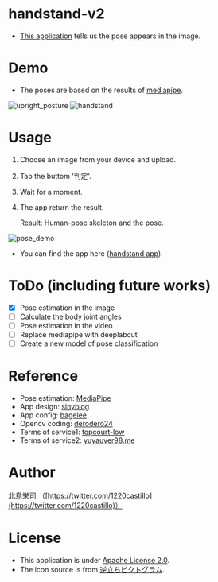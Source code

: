 # handstand-v2
- [This application](https://ai-coach-eiji-handstand-v2.herokuapp.com) tells us the pose appears in the image. 


# Demo
- The poses are based on the results of [mediapipe](https://github.com/google/mediapipe).

![upright_posture](https://user-images.githubusercontent.com/81530619/113407475-51436880-93e8-11eb-98c0-0c00b1c4fd09.png)  ![handstand](https://user-images.githubusercontent.com/81530619/113407516-64563880-93e8-11eb-96c3-890c1a06da7e.png)

# Usage
1. Choose an image from your device and upload.
2. Tap the buttom '判定'.
3. Wait for a moment.
4. The app return the result.
   
   Result: 
   Human-pose skeleton and the pose.

![pose_demo](https://user-images.githubusercontent.com/81530619/113387837-0e719880-93c8-11eb-85be-a56454b2db0f.png)

- You can find the app here ([handstand app](https://ai-coach-eiji-handstand-v2.herokuapp.com)).



# ToDo (including future works)
- [x] ~~Pose estimation in the image~~
- [ ] Calculate the body joint angles
- [ ] Pose estimation in the video
- [ ] Replace mediapipe with deeplabcut
- [ ] Create a new model of pose classification

# Reference
- Pose estimation: [MediaPipe](https://github.com/google/mediapipe)
- App design: [sinyblog](https://sinyblog.com/django/api_001/)
- App config: [bagelee](https://bagelee.com/programming/pwa/ios-korekara-pwa/)
- Opencv coding: [derodero24](https://qiita.com/derodero24/items/f22c22b22451609908ee)
- Terms of service1: [topcourt-low](https://topcourt-law.com/terms_of_service/user_policy)
- Terms of service2: [yuyauver98.me](https://yuyauver98.me/coding-rule01/)


# Author
北島栄司 （[https://twitter.com/1220castillo](https://twitter.com/1220castillo)）


# License
- This application is under [Apache License 2.0](https://github.com/ai-coach-eiji/handstand-v2/blob/main/LICENSE).
- The icon source is from [逆立ちピクトグラム](http://pictogram2.com/?p=392).
